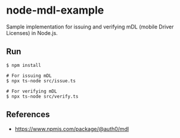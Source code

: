 # node-mdl-example

Sample implementation for issuing and verifying mDL (mobile Driver Licenses) in Node.js.

## Run

```
$ npm install

# For issuing mDL
$ npx ts-node src/issue.ts

# For verifying mDL
$ npx ts-node src/verify.ts
```

## References
- https://www.npmjs.com/package/@auth0/mdl

